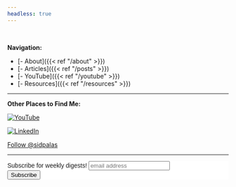 ```yaml
---
headless: true
---
```


&nbsp;

**Navigation:**
- [- About]({{< ref "/about" >}})
- [- Articles]({{< ref "/posts" >}})
- [- YouTube]({{< ref "/youtube" >}})
- [- Resources]({{< ref "/resources" >}})

--- 

**Other Places to Find Me:**

<a target="_blank" href="https://www.youtube.com/channel/UC4MdpjzjPuop_qWNAvR23JA"><img src="/static/images/youtube-logo.png" alt="YouTube"></a>

<a target="_blank" href="https://www.linkedin.com/in/sid-palas"><img src="https://static-exp1.licdn.com/scds/common/u/images/logos/linkedin/logo_linkedin_93x21_v2.png" alt="LinkedIn"></a>

<a href="https://twitter.com/sidpalas?ref_src=twsrc%5Etfw" class="twitter-follow-button" data-show-count="false">Follow @sidpalas</a><script async src="https://platform.twitter.com/widgets.js" charset="utf-8"></script>

---

<!-- Begin Mailchimp Signup Form -->
<link href="//cdn-images.mailchimp.com/embedcode/slim-10_7.css" rel="stylesheet" type="text/css">
<style type="text/css">
	#mc_embed_signup{background:#fff; clear:left; font:14px Helvetica,Arial,sans-serif; }
	/* Add your own Mailchimp form style overrides in your site stylesheet or in this style block.
	   We recommend moving this block and the preceding CSS link to the HEAD of your HTML file. */
</style>
<div id="mc_embed_signup">
<form action="https://devopsdirective.us10.list-manage.com/subscribe/post?u=841e51a2aeecaabe97c42e973&amp;id=da9004568f" method="post" id="mc-embedded-subscribe-form" name="mc-embedded-subscribe-form" class="validate" target="_blank" novalidate>
    <div id="mc_embed_signup_scroll">
	<label for="mce-EMAIL">Subscribe for weekly digests!</label>
	<input type="email" value="" name="EMAIL" class="email" id="mce-EMAIL" placeholder="email address" required>
    <!-- real people should not fill this in and expect good things - do not remove this or risk form bot signups-->
    <div style="position: absolute; left: -5000px;" aria-hidden="true"><input type="text" name="b_841e51a2aeecaabe97c42e973_da9004568f" tabindex="-1" value=""></div>
    <div class="clear"><input type="submit" value="Subscribe" name="subscribe" id="mc-embedded-subscribe" class="button"></div>
    </div>
</form>
</div>

<!--End mc_embed_signup-->